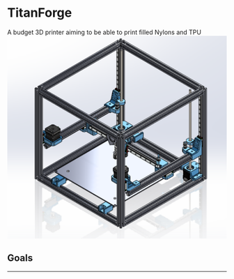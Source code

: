 # TitanForge
A budget 3D printer aiming to be able to print filled Nylons and TPU
<img src="https://github.com/KyleDavis2200/TitanForge/blob/main/image_2025-03-28_122029202.png" width="550">
## Goals
***


